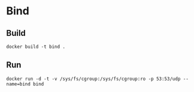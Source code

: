 # Bind

## Build

    docker build -t bind .

## Run

    docker run -d -t -v /sys/fs/cgroup:/sys/fs/cgroup:ro -p 53:53/udp --name=bind bind

